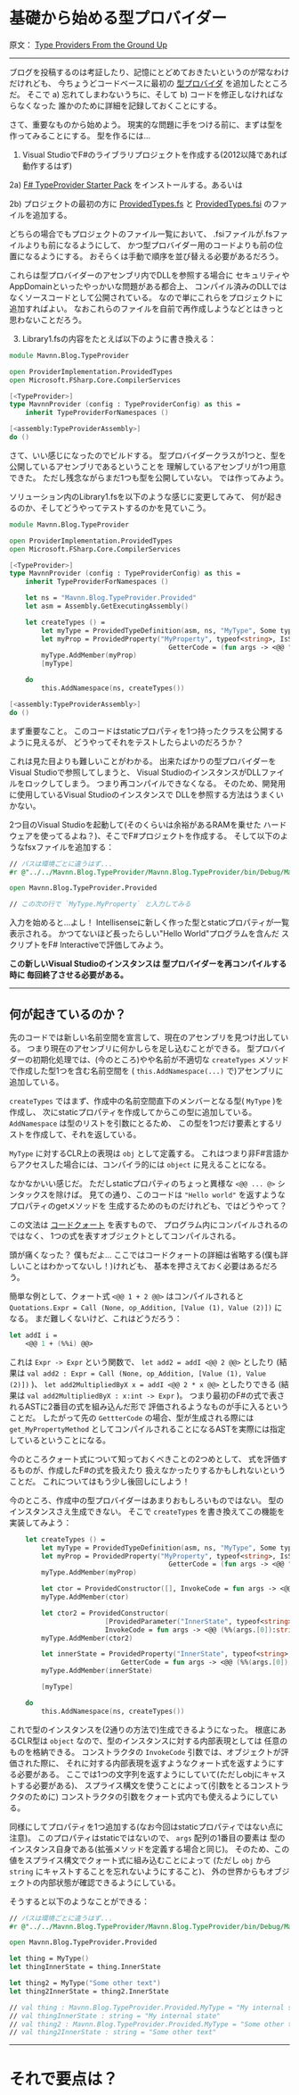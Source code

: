# 基礎から始める型プロバイダー

原文： [Type Providers From the Ground Up][link01]

----

ブログを投稿するのは考証したり、記憶にとどめておきたいというのが常なわけだけれども、
今ちょうどコードベースに最初の [型プロバイダ][link02] を追加したところだ。
そこで a) 忘れてしまわないうちに、そして b) コードを修正しなければならなくなった
誰かのために詳細を記録しておくことにする。

さて、重要なものから始めよう。
現実的な問題に手をつける前に、まずは型を作ってみることにする。
型を作るには...

1) Visual StudioでF#のライブラリプロジェクトを作成する(2012以降であれば動作するはず)

2a) [F# TypeProvider Starter Pack][link03] をインストールする。あるいは

2b) プロジェクトの最初の方に [ProvidedTypes.fs][link04] と
    [ProvidedTypes.fsi][link05] のファイルを追加する。

どちらの場合でもプロジェクトのファイル一覧において、
.fsiファイルが.fsファイルよりも前になるようにして、
かつ型プロバイダー用のコードよりも前の位置になるようにする。
おそらくは手動で順序を並び替える必要があるだろう。

これらは型プロバイダーのアセンブリ内でDLLを参照する場合に
セキュリティやAppDomainといったやっかいな問題がある都合上、
コンパイル済みのDLLではなくソースコードとして公開されている。
なので単にこれらをプロジェクトに追加すればよい。
なおこれらのファイルを自前で再作成しようなどとはきっと思わないことだろう。

3) Library1.fsの内容をたとえば以下のように書き換える：

```fsharp
module Mavnn.Blog.TypeProvider

open ProviderImplementation.ProvidedTypes
open Microsoft.FSharp.Core.CompilerServices

[<TypeProvider>]
type MavnnProvider (config : TypeProviderConfig) as this =
    inherit TypeProviderForNamespaces ()

[<assembly:TypeProviderAssembly>]
do ()
```

さて、いい感じになったのでビルドする。
型プロバイダークラスが1つと、型を公開しているアセンブリであるということを
理解しているアセンブリが1つ用意できた。
ただし残念ながらまだ1つも型を公開していない。
では作ってみよう。

ソリューション内のLibrary1.fsを以下のような感じに変更してみて、
何が起きるのか、そしてどうやってテストするのかを見ていこう。

```fsharp
module Mavnn.Blog.TypeProvider

open ProviderImplementation.ProvidedTypes
open Microsoft.FSharp.Core.CompilerServices

[<TypeProvider>]
type MavnnProvider (config : TypeProviderConfig) as this =
    inherit TypeProviderForNamespaces ()

    let ns = "Mavnn.Blog.TypeProvider.Provided"
    let asm = Assembly.GetExecutingAssembly()

    let createTypes () =
        let myType = ProvidedTypeDefinition(asm, ns, "MyType", Some typeof<obj>)
        let myProp = ProvidedProperty("MyProperty", typeof<string>, IsStatic = true,
                                        GetterCode = (fun args -> <@@ "Hello world" @@>))
        myType.AddMember(myProp)
        [myType]

    do
        this.AddNamespace(ns, createTypes())

[<assembly:TypeProviderAssembly>]
do ()
```

まず重要なこと。
このコードはstaticプロパティを1つ持ったクラスを公開するように見えるが、
どうやってそれをテストしたらよいのだろうか？

これは見た目よりも難しいことがわかる。
出来たばかりの型プロバイダーをVisual Studioで参照してしまうと、
Visual StudioのインスタンスがDLLファイルをロックしてしまう。
つまり再コンパイルできなくなる。
そのため、開発用に使用しているVisual Studioのインスタンスで
DLLを参照する方法はうまくいかない。

2つ目のVisual Studioを起動して(そのくらいは余裕があるRAMを乗せた
ハードウェアを使ってるよね？)、そこでF#プロジェクトを作成する。
そして以下のようなfsxファイルを追加する：

```fsharp
// パスは環境ごとに違うはず...
#r @"../../Mavnn.Blog.TypeProvider/Mavnn.Blog.TypeProvider/bin/Debug/Mavnn.Blog.TypeProvider.dll"

open Mavnn.Blog.TypeProvider.Provided

// この次の行で `MyType.MyProperty` と入力してみる
```

入力を始めると...よし！
Intellisenseに新しく作った型とstaticプロパティが一覧表示される。
かつてないほど長ったらしい"Hello World"プログラムを含んだ
スクリプトをF# Interactiveで評価してみよう。

**この新しいVisual Studioのインスタンスは
型プロバイダーを再コンパイルする時に
毎回終了させる必要がある。**

----

## 何が起きているのか？

先のコードでは新しい名前空間を宣言して、現在のアセンブリを見つけ出している。
つまり現在のアセンブリに何かしらを足し込むことができる。
型プロバイダーの初期化処理では、(今のところ)やや名前が不適切な
`createTypes` メソッドで作成した型1つを含む名前空間を
( `this.AddNamespace(...)` で)アセンブリに追加している。

`createTypes` ではまず、作成中の名前空間直下のメンバーとなる型( `MyType` )を作成し、
次にstaticプロパティを作成してからこの型に追加している。
`AddNamespace` は型のリストを引数にとるため、
この型を1つだけ要素とするリストを作成して、それを返している。

`MyType` に対するCLR上の表現は `obj` として定義する。
これはつまり非F#言語からアクセスした場合には、コンパイラ的には `object` に見えることになる。

なかなかいい感じだ。
ただしstaticプロパティのちょっと異様な `<@@ ... @>` シンタックスを除けば。
見ての通り、このコードは `"Hello world"` を返すようなプロパティのgetメソッドを
生成するためのものだけれども、ではどうやって？

この文法は [コードクォート][link06] を表すもので、
プログラム内にコンパイルされるのではなく、
1つの式を表すオブジェクトとしてコンパイルされる。

頭が痛くなった？
僕もだよ...
ここではコードクォートの詳細は省略する(僕も詳しいことはわかってないし！)けれども、
基本を押さえておく必要はあるだろう。

簡単な例として、クォート式 `<@@ 1 + 2 @@>` はコンパイルされると
`Quotations.Expr = Call (None, op_Addition, [Value (1), Value (2)])` になる。
まだ難しくないけど、これはどうだろう：

```fsharp
let addI i =
    <@@ 1 + (%%i) @@>
```

これは `Expr -> Expr` という関数で、 `let add2 = addI <@@ 2 @@>` としたり
(結果は `val add2 : Expr = Call (None, op_Addition, [Value (1), Value (2)])` )、
`let add2MultipliedByX x = addI <@@ 2 * x @@>` としたりできる
(結果は `val add2MultipliedByX : x:int -> Expr` )。
つまり最初のF#の式で表されるASTに2番目の式を組み込んだ形で
評価されるようなものが手に入るということだ。
したがって先の `GettterCode` の場合、型が生成される際には `get_MyPropertyMethod`
としてコンパイルされることになるASTを実際には指定しているということになる。

今のところクォート式について知っておくべきことの2つめとして、
式を評価するものが、作成したF#の式を扱えたり
扱えなかったりするかもしれないということだ。
これについてはもう少し後回しにしよう！

今のところ、作成中の型プロバイダーはあまりおもしろいものではない。
型のインスタンスさえ生成できない。
そこで `createTypes` を書き換えてこの機能を実装してみよう：

```fsharp
    let createTypes () =
        let myType = ProvidedTypeDefinition(asm, ns, "MyType", Some typeof<obj>)
        let myProp = ProvidedProperty("MyProperty", typeof<string>, IsStatic = true,
                                        GetterCode = (fun args -> <@@ "Hello world" @@>))
        myType.AddMember(myProp)

        let ctor = ProvidedConstructor([], InvokeCode = fun args -> <@@ "My internal state" :> obj @@>)
        myType.AddMember(ctor)

        let ctor2 = ProvidedConstructor(
                        [ProvidedParameter("InnerState", typeof<string>)],
                        InvokeCode = fun args -> <@@ (%%(args.[0]):string) :> obj @@>)
        myType.AddMember(ctor2)

        let innerState = ProvidedProperty("InnerState", typeof<string>,
                            GetterCode = fun args -> <@@ (%%(args.[0]) :> obj) :?> string @@>)
        myType.AddMember(innerState)

        [myType]

    do
        this.AddNamespace(ns, createTypes())
```

これで型のインスタンスを(2通りの方法で)生成できるようになった。
根底にあるCLR型は `object` なので、型のインスタンスに対する内部表現としては
任意のものを格納できる。
コンストラクタの `InvokeCode` 引数では、オブジェクトが評価された際に、
それに対する内部表現を返すようなクォート式を返すようにする必要がある。
ここでは1つの文字列を返すようにしていて(ただしobjにキャストする必要がある)、
スプライス構文を使うことによって(引数をとるコンストラクタのために)
コンストラクタの引数をクォート式内でも使えるようにしている。

同様にしてプロパティを1つ追加する(なお今回はstaticプロパティではない点に注意)。
このプロパティはstaticではないので、 `args` 配列の1番目の要素は
型のインスタンス自身である(拡張メソッドを定義する場合と同じ)。
そのため、この値をスプライス構文でクォート式に組み込むことによって
(ただし `obj` から `string` にキャストすることを忘れないようにすること)、
外の世界からもオブジェクトの内部状態が確認できるようにしている。

そうすると以下のようなことができる：

```fsharp
// パスは環境ごとに違うはず...
#r @"../../Mavnn.Blog.TypeProvider/Mavnn.Blog.TypeProvider/bin/Debug/Mavnn.Blog.TypeProvider.dll"

open Mavnn.Blog.TypeProvider.Provided

let thing = MyType()
let thingInnerState = thing.InnerState

let thing2 = MyType("Some other text")
let thing2InnerState = thing2.InnerState

// val thing : Mavnn.Blog.TypeProvider.Provided.MyType = "My internal state"
// val thingInnerState : string = "My internal state"
// val thing2 : Mavnn.Blog.TypeProvider.Provided.MyType = "Some other text"
// val thing2InnerState : string = "Some other text"
```
----

# それで要点は？




[link01]: http://blog.mavnn.co.uk/type-providers-from-the-ground-up/ "Type Providers From the Ground Up"
[link02]: http://blogs.msdn.com/b/dsyme/archive/2013/01/30/twelve-type-providers-in-pictures.aspx "Twelve F# type providers in action"
[link03]: https://www.nuget.org/packages/FSharp.TypeProviders.StarterPack/ "FSharp.TypeProviders.StarterPack "
[link04]: https://raw.github.com/fsharp/FSharp.Data/master/src/CommonProviderImplementation/ProvidedTypes.fsi
[link05]: https://raw.github.com/fsharp/FSharp.Data/master/src/CommonProviderImplementation/ProvidedTypes.fs
[link06]: http://msdn.microsoft.com/ja-jp/library/dd233212.aspx "コード クォート"
